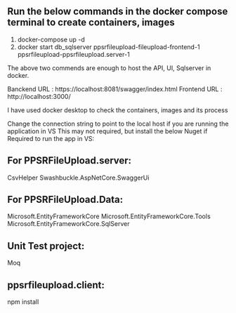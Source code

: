 ﻿
Run the below commands in the docker compose terminal to create containers, images
-----------------------------------------------------------------------------------
1) docker-compose up -d
2) docker start db_sqlserver ppsrfileupload-fileupload-frontend-1 ppsrfileupload-ppsrfileupload.server-1

The above two commends are enough to host the API, UI, Sqlserver in docker.

Banckend URL : https://localhost:8081/swagger/index.html
Frontend URL  : http://localhost:3000/

I have used docker desktop to check the containers, images and its process




Change the connection string to point to the local host if you are running the application in VS
This may not required, but install the below Nuget if Required to run the app in VS:

For PPSRFileUpload.server:
--------------------------
CsvHelper
Swashbuckle.AspNetCore.SwaggerUi

For PPSRFileUpload.Data:
------------------------
Microsoft.EntityFrameworkCore
Microsoft.EntityFrameworkCore.Tools
Microsoft.EntityFrameworkCore.SqlServer

Unit Test project:
------------------
Moq

ppsrfileupload.client:
----------------------
npm install